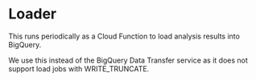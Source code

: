 # Loader

This runs periodically as a Cloud Function to load analysis results into
BigQuery.

We use this instead of the BigQuery Data Transfer service as it does not support
load jobs with WRITE_TRUNCATE.
